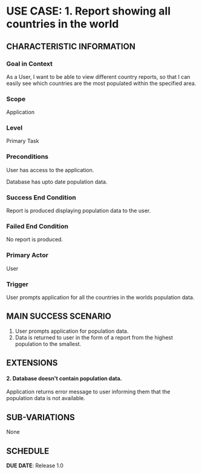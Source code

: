 # USE CASE: 1. Report showing all countries in the world

## CHARACTERISTIC INFORMATION

### Goal in Context
As a User, I want to be able to view different country reports, so that I can easily see which countries are the most populated within the specified area.


### Scope
Application


### Level
Primary Task


### Preconditions
User has access to the application.

Database has upto date population data.


### Success End Condition
Report is produced displaying population data to the user.


### Failed End Condition
No report is produced.


### Primary Actor
User


### Trigger
User prompts application for all the countries in the worlds population data.


## MAIN SUCCESS SCENARIO
1. User prompts application for population data.
2. Data is returned to user in the form of a report from the highest population to the smallest.


## EXTENSIONS
#### 2. Database doesn't contain population data.
Application returns error message to user informing them that the population data is not available.


## SUB-VARIATIONS
None


## SCHEDULE

**DUE DATE**: Release 1.0

